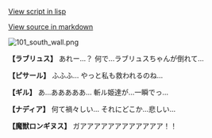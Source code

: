 [View script in lisp](../scripts/100404053.txt)

[View source in markdown](100404053.md)

![101_south_wall.png](../images/backgrounds/101_south_wall.png)

**【ラブリュス】**
あれー…？
何で…ラブリュスちゃんが倒れて…

**【ピサール】**
ふふふ…
やっと私も救われるのね…

**【ギル】**
あ…あああああ…
斬ル姫達が…一瞬でっ…

**【ナディア】**
何て禍々しい…
それにどこか…悲しい…

**【魔獣ロンギヌス】**
ガアアアアアアアアアアアア！！

